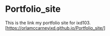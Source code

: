 # Portfolio_site
This is the link my portfolio site for ixd103. [https://orlamccarneyixd.github.io/Portfolio_site/]
